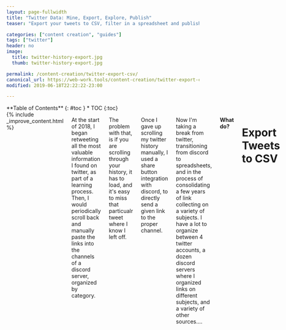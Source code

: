 ```yaml
---
layout: page-fullwidth
title: "Twitter Data: Mine, Export, Explore, Publish"
teaser: "Export your tweets to CSV, filter in a spreadsheet and publish."

categories: ["content creation", "guides"]
tags: ["twitter"]
header: no
image:
  title: twitter-history-export.jpg
  thumb: twitter-history-export.jpg

permalink: /content-creation/twitter-export-csv/
canonical_url: https://web-work.tools/content-creation/twitter-export-csv/
modified: 2019-06-18T22:22:22-23:00

---
```

<div class="row">
<div class="medium-4 medium-push-8 columns" markdown="1">
<div class="panel radius" markdown="1">
**Table of Contents**
{: #toc }
*  TOC
{:toc}
</div>
</div><!-- /.medium-4.columns -->


<div class="medium-8 medium-pull-4 columns" markdown="1">
{% include _improve_content.html %}

At the start of 2018, I began retweeting all the most valuable information I found on twitter, as part of a learning process. Then, I would periodically scroll back and manually paste the links into the channels of a discord server, organized by category.

The problem with that, is if you are scrolling through your history, it has to load, and it's easy to miss that particualr tweet where I know I left off.

Once I gave up scrolling my twitter history manually, I used a share button integration with discord, to directly send a given link to the proper channel. 

Now I'm taking a break from twitter, transitioning from discord to spreadsheets, and in the process of consolidating a few years of link collecting on a variety of subjects. I have a lot to organize between 4 twitter accounts, a dozen discord servers where I organized links on different subjects, and a variety of other sources....

**What do?**

# Export Tweets to CSV

So, this is the hard part. Finding a *free* app that will get as many tweets as you need.

For now, I know [vicinitas.io](https://www.vicinitas.io/free-tools/download-user-tweets) allows you to download up to 3200 tweets to csv, which was enough for me.

In the future, this page will fill with everything related to exporting and publishing content from twitter.

From there, I threw the CSV in Libre Office Calc (an ok free version of Excell). I was able to filter the 3200 tweets to include only those related to identity.

I am going to share more about how, exactly, I make the content from csv. In the meantime:

## Resources

This is a game changer! While searching for resources to add in this post, I found [rob-murray/jekyll-twitter-plugin](https://github.com/rob-murray/jekyll-twitter-plugin)!!!
{: .notice}

* [twitterdev/tweet-updates](https://github.com/twitterdev/tweet-updates) - This repository contains information about the updates to Tweet formats for attachments and simplified replies. -[developer.twitter.com - tweet updates](https://developer.twitter.com/en/docs/tweets/tweet-updates.html)
* [hridaydutta123/awesome-twitter-tools](https://github.com/hridaydutta123/awesome-twitter-tools)

## Twitter Related Gists
* [yanofsky/tweet_dumper.py](https://gist.github.com/yanofsky/5436496) - A script to download all of a user's tweets into a csv
* [arikfr/export_lists.py](https://gist.github.com/arikfr/58e491e0cdbe36a9e48c) - Simple script to export Twitter lists to CSV]
* [vickyqian/twitter crawler.txt](https://gist.github.com/vickyqian/f70e9ab3910c7c290d9d715491cde44c) - A Python script to download all the tweets of a hashtag into a csv

## Twitter GitHub Repos

* [kennethreitz/twitter-scraper](https://github.com/kennethreitz/twitter-scraper) - Scrape the Twitter Frontend API without authentication. 
*  [rtweet.info](https://rtweet.info)
  * [mkearney/rtweet](https://github.com/mkearney/rtweet) - bird R client for interacting with Twitter's [stream and REST] APIs
  * [mkearney/rtweet-workshop](https://github.com/mkearney/rtweet-workshop)
  * [hrbrmstr/21-recipes]() - An R/rtweet edition of [Matthew A. Russell's Python Twitter Recipes Book](https://rud.is/books/21-recipes/)
* [twintproject/twint](https://github.com/twintproject/twint) - An advanced Twitter scraping & OSINT tool written in Python that doesn't use Twitter's API, allowing you to scrape a user's followers, following, Tweets and more while evading most API limitations.
* [taspinar/twitterscraper](https://github.com/taspinar/twitterscraper) - Scrape Twitter for Tweets
* [AdrienGuille/TweetStreamer](https://github.com/AdrienGuille/TweetStreamer) - A command line tool for collecting tweets via Twitter's public streaming API
* [DocNow/twarc](https://github.com/DocNow/twarc) - A command line tool (and Python library) for archiving Twitter JSON
* [Jefferson-Henrique/GetOldTweets-python](https://github.com/Jefferson-Henrique/GetOldTweets-python) - A project written in Python to get old tweets, it bypass some limitations of Twitter Official API.
* [jennybc/scream](https://github.com/jennybc/scream) - Get replies and quotes of a tweet
* [snovvcrash/tweetlord](https://github.com/snovvcrash/tweetlord) - bird Twitter profile dumper (downloader) with authorization swapping
* [Datamine/Archive-Tweets](https://github.com/Datamine/Archive-Tweets) - Archive and Delete Liked and Posted Tweets


## Cross-posting
* [renatolond/mastodon-twitter-poster](https://github.com/renatolond/mastodon-twitter-poster) - Crossposter to post statuses between Mastodon and Twitter

## Bots - Code

* [freeCodeCamp/100DaysOfCode-twitter-bot](https://github.com/freeCodeCamp/100DaysOfCode-twitter-bot) - Twitter bot for #100DaysOfCode [@_100DaysOfCode](https://twitter.com/_100DaysOfCode)
* [bonzanini/Book-SocialMediaMiningPython](https://github.com/bonzanini) - Companion code for the book "Mastering Social Media Mining with Python
* [botwiki/botwiki.org](https://github.com/botwiki/botwiki.org) - Tutorials, articles, datasets and other resources for creating useful, interesting, artistic and friendly online bots. 
* [huginn/huginn](https://github.com/huginn/huginn) - Create agents that monitor and act on your behalf. Your agents are standing by! 

## Clean Feed

* [MikeMcQuaid/TwitterDelete](https://github.com/MikeMcQuaid/TwitterDelete) - Delete your old, unpopular tweets. 

## Nerd Stuff

* [mattdodge/Tweet-2-RSS](https://github.com/mattdodge/Tweet-2-RSS)
* [vzqzac/twgitbot](https://github.com/vzqzac/twgitbot) - A node.js bot that checks a github repo changes and tweets it to your Twitter account 
* [Kikobeats/fetch-timeline-cli]() - Fetch Twitter user's timeline from your terminal zap. 
  * [kikobeats.github.io/fetch-timeline-cli/](https://kikobeats.github.io/fetch-timeline-cli/)


## Data

* [tylerpearson/twitter-most-followed-scripts](https://github.com/tylerpearson/twitter-most-followed-scripts) - Scripts to find the most commonly followed Twitter accounts by a group of people [tmf.tylerp.me](http://tmf.tylerp.me)
  * [tylerpearson/twitter-most-followed-site](https://github.com/tylerpearson/twitter-most-followed-site)
* [tylerpearson/twitter-bio-analyzer-script](https://github.com/tylerpearson/twitter-bio-analyzer-script)
* [justinlittman/twitter-scraper](https://github.com/justinlittman/twitter-scraper) - A tool for scraping tweet ids from the Twitter website.
* [geofurb/Ornitholog](https://github.com/geofurb/Ornitholog) - Open-source Twitter collection and archiving tool for tracking specific topics and collecting bulk data.
* [motazsaad/tweets-collector](https://github.com/motazsaad/tweets-collector) - Collect tweets (tweets corpus) using Twitter API. Collection can be based on hashtags, keywords, geographical location


## Templates

* [HoussemDellai/social-media-templates](https://github.com/HoussemDellai/social-media-templates) - Provides templates for using Twitter, Youtube, Instagram, Flickr, Foursquare and Eventbrite API with Xamarin Forms.
